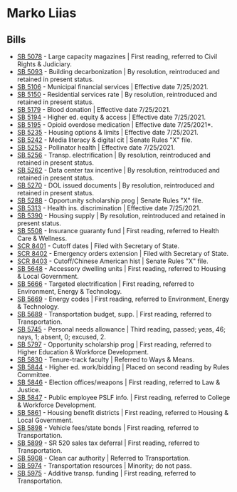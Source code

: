 # Marko Liias
## Bills
* [SB 5078](/bill/2021-22/sb/5078/) - Large capacity magazines | First reading, referred to Civil Rights & Judiciary.
* [SB 5093](/bill/2021-22/sb/5093/) - Building decarbonization | By resolution, reintroduced and retained in present status.
* [SB 5106](/bill/2021-22/sb/5106/) - Municipal financial services | Effective date 7/25/2021.
* [SB 5150](/bill/2021-22/sb/5150/) - Residential services rate | By resolution, reintroduced and retained in present status.
* [SB 5179](/bill/2021-22/sb/5179/) - Blood donation | Effective date 7/25/2021.
* [SB 5194](/bill/2021-22/sb/5194/) - Higher ed. equity & access | Effective date 7/25/2021.
* [SB 5195](/bill/2021-22/sb/5195/) - Opioid overdose medication | Effective date 7/25/2021*.
* [SB 5235](/bill/2021-22/sb/5235/) - Housing options & limits | Effective date 7/25/2021.
* [SB 5242](/bill/2021-22/sb/5242/) - Media literacy & digital cit | Senate Rules "X" file.
* [SB 5253](/bill/2021-22/sb/5253/) - Pollinator health | Effective date 7/25/2021.
* [SB 5256](/bill/2021-22/sb/5256/) - Transp. electrification | By resolution, reintroduced and retained in present status.
* [SB 5262](/bill/2021-22/sb/5262/) - Data center tax incentive | By resolution, reintroduced and retained in present status.
* [SB 5270](/bill/2021-22/sb/5270/) - DOL issued documents | By resolution, reintroduced and retained in present status.
* [SB 5288](/bill/2021-22/sb/5288/) - Opportunity scholarship prog | Senate Rules "X" file.
* [SB 5313](/bill/2021-22/sb/5313/) - Health ins. discrimination | Effective date 7/25/2021.
* [SB 5390](/bill/2021-22/sb/5390/) - Housing supply | By resolution, reintroduced and retained in present status.
* [SB 5508](/bill/2021-22/sb/5508/) - Insurance guaranty fund | First reading, referred to Health Care & Wellness.
* [SCR 8401](/bill/2021-22/scr/8401/) - Cutoff dates | Filed with Secretary of State.
* [SCR 8402](/bill/2021-22/scr/8402/) - Emergency orders extension | Filed with Secretary of State.
* [SCR 8403](/bill/2021-22/scr/8403/) - Cutoff/Chinese American hist | Senate Rules "X" file.
* [SB 5648](/bill/2021-22/sb/5648/) - Accessory dwelling units | First reading, referred to Housing & Local Government.
* [SB 5666](/bill/2021-22/sb/5666/) - Targeted electrification | First reading, referred to Environment, Energy & Technology.
* [SB 5669](/bill/2021-22/sb/5669/) - Energy codes | First reading, referred to Environment, Energy & Technology.
* [SB 5689](/bill/2021-22/sb/5689/) - Transportation budget, supp. | First reading, referred to Transportation.
* [SB 5745](/bill/2021-22/sb/5745/) - Personal needs allowance | Third reading, passed; yeas, 46; nays, 1; absent, 0; excused, 2.
* [SB 5797](/bill/2021-22/sb/5797/) - Opportunity scholarship prog | First reading, referred to Higher Education & Workforce Development.
* [SB 5830](/bill/2021-22/sb/5830/) - Tenure-track faculty | Referred to Ways & Means.
* [SB 5844](/bill/2021-22/sb/5844/) - Higher ed. work/bidding | Placed on second reading by Rules Committee.
* [SB 5846](/bill/2021-22/sb/5846/) - Election offices/weapons | First reading, referred to Law & Justice.
* [SB 5847](/bill/2021-22/sb/5847/) - Public employee PSLF info. | First reading, referred to College & Workforce Development.
* [SB 5861](/bill/2021-22/sb/5861/) - Housing benefit districts | First reading, referred to Housing & Local Government.
* [SB 5898](/bill/2021-22/sb/5898/) - Vehicle fees/state bonds | First reading, referred to Transportation.
* [SB 5899](/bill/2021-22/sb/5899/) - SR 520 sales tax deferral | First reading, referred to Transportation.
* [SB 5908](/bill/2021-22/sb/5908/) - Clean car authority | Referred to Transportation.
* [SB 5974](/bill/2021-22/sb/5974/) - Transportation resources | Minority; do not pass.
* [SB 5975](/bill/2021-22/sb/5975/) - Additive transp. funding | First reading, referred to Transportation.
